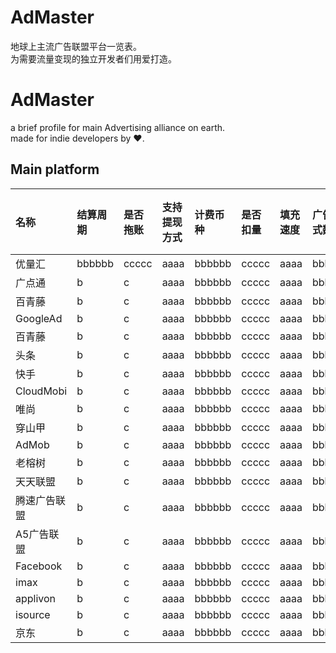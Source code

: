 # AdMaster
地球上主流广告联盟平台一览表。  
为需要流量变现的独立开发者们用爱打造。

# AdMaster
a brief profile for main Advertising alliance on earth.  
made for indie developers by ❤️.

## Main platform
| 名称 | 结算周期 | 是否拖账 | 支持提现方式 | 计费币种 | 是否扣量 | 填充速度 | 广告样式数目 | 有灰产广告 | 所属国家 |
| :--- | :---- | :---- | :---- | :---- | :---- | :---- | :---- | :---- | :---- |
| 优量汇 | bbbbbb | ccccc | aaaa | bbbbbb | ccccc | aaaa | bbbbbb | ccccc | CN |
| 广点通    | b      | c     | aaaa | bbbbbb | ccccc | aaaa | bbbbbb | ccccc | CN |
| 百青藤    | b      | c     | aaaa | bbbbbb | ccccc | aaaa | bbbbbb | ccccc | CN |
| GoogleAd    | b      | c     | aaaa | bbbbbb | ccccc | aaaa | bbbbbb | ccccc | US |
| 百青藤    | b      | c     | aaaa | bbbbbb | ccccc | aaaa | bbbbbb | ccccc | CN |
| 头条    | b      | c     | aaaa | bbbbbb | ccccc | aaaa | bbbbbb | ccccc | CN |
| 快手    | b      | c     | aaaa | bbbbbb | ccccc | aaaa | bbbbbb | ccccc | CN |
| CloudMobi    | b      | c     | aaaa | bbbbbb | ccccc | aaaa | bbbbbb | ccccc | CN |
| 唯尚    | b      | c     | aaaa | bbbbbb | ccccc | aaaa | bbbbbb | ccccc | CN |
| 穿山甲    | b      | c     | aaaa | bbbbbb | ccccc | aaaa | bbbbbb | ccccc | CN |
| AdMob    | b      | c     | aaaa | bbbbbb | ccccc | aaaa | bbbbbb | ccccc | CN |
| 老榕树    | b      | c     | aaaa | bbbbbb | ccccc | aaaa | bbbbbb | ccccc | CN |
| 天天联盟    | b      | c     | aaaa | bbbbbb | ccccc | aaaa | bbbbbb | ccccc | CN |
| 腾速广告联盟    | b      | c     | aaaa | bbbbbb | ccccc | aaaa | bbbbbb | ccccc | CN |
| A5广告联盟    | b      | c     | aaaa | bbbbbb | ccccc | aaaa | bbbbbb | ccccc | CN |
| Facebook    | b      | c     | aaaa | bbbbbb | ccccc | aaaa | bbbbbb | ccccc | US |
| imax    | b      | c     | aaaa | bbbbbb | ccccc | aaaa | bbbbbb | ccccc | CN |
| applivon    | b      | c     | aaaa | bbbbbb | ccccc | aaaa | bbbbbb | ccccc | CN |
| isource    | b      | c     | aaaa | bbbbbb | ccccc | aaaa | bbbbbb | ccccc | CN |
| 京东    | b      | c     | aaaa | bbbbbb | ccccc | aaaa | bbbbbb | ccccc | CN |
